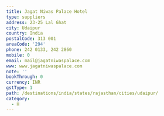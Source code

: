 ```yaml
---
title: Jagat Niwas Palace Hotel
type: suppliers
address: 23-25 Lal Ghat
city: Udaipur
country: India
postalCode: 313 001
areaCode: '294'
phone: 242 0133, 242 2860
mobile: 0
email: mail@jagatniwaspalace.com
www: www.jagatniwaspalace.com
note: ''
bookThrough: 0
currency: INR
gstType: 1
path: /destinations/india/states/rajasthan/cities/udaipur/
category:
  - H
---
```


